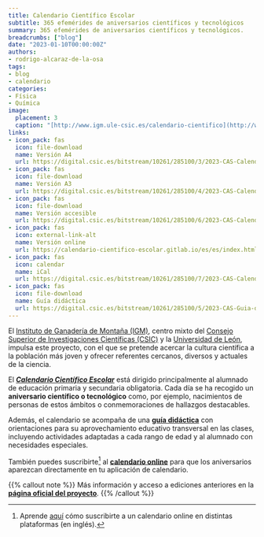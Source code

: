 ```yaml
---
title: Calendario Científico Escolar
subtitle: 365 efemérides de aniversarios científicos y tecnológicos
summary: 365 efemérides de aniversarios científicos y tecnológicos.
breadcrumbs: ["blog"]
date: "2023-01-10T00:00:00Z"
authors:
- rodrigo-alcaraz-de-la-osa
tags:
- blog
- calendario
categories:
- Física
- Química
image:
  placement: 3  
  caption: "[http://www.igm.ule-csic.es/calendario-cientifico](http://www.igm.ule-csic.es/calendario-cientifico)"
links:
- icon_pack: fas
  icon: file-download
  name: Versión A4
  url: https://digital.csic.es/bitstream/10261/285100/3/2023-CAS-Calendario-impresion-A4.pdf
- icon_pack: fas
  icon: file-download
  name: Versión A3
  url: https://digital.csic.es/bitstream/10261/285100/4/2023-CAS-Calendario-impresion-A3-folleto.pdf
- icon_pack: fas
  icon: file-download
  name: Versión accesible
  url: https://digital.csic.es/bitstream/10261/285100/6/2023-CAS-Calendario-formato-accesible.docx
- icon_pack: fas
  icon: external-link-alt
  name: Versión online
  url: https://calendario-cientifico-escolar.gitlab.io/es/es/index.html
- icon_pack: fas
  icon: calendar
  name: iCal
  url: https://digital.csic.es/bitstream/10261/285100/7/2023-CAS-Calendario-online.ical
- icon_pack: fas
  icon: file-download
  name: Guía didáctica
  url: https://digital.csic.es/bitstream/10261/285100/5/2023-CAS-Guia-didactica.pdf
---
```


El [Instituto de Ganadería de Montaña (IGM)](http://www.igm.ule-csic.es), centro mixto del [Consejo Superior de Investigaciones Científicas (CSIC)](https://www.csic.es/es) y la [Universidad de León](https://www.unileon.es), impulsa este proyecto, con el que se pretende acercar la cultura científica a la población más joven y ofrecer referentes cercanos, diversos y actuales de la ciencia.

El [***Calendario Científico Escolar***](http://www.igm.ule-csic.es/calendario-cientifico) está dirigido principalmente al alumnado de educación primaria y secundaria obligatoria. Cada día se ha recogido un **aniversario científico o tecnológico** como, por ejemplo, nacimientos de personas de estos ámbitos o conmemoraciones de hallazgos destacables.

Además, el calendario se acompaña de una [**guía didáctica**](https://digital.csic.es/bitstream/10261/285100/5/2023-CAS-Guia-didactica.pdf) con orientaciones para su aprovechamiento educativo transversal en las clases, incluyendo actividades adaptadas a cada rango de edad y al alumnado con necesidades especiales.

También puedes suscribirte[^1] al [**calendario online**](https://digital.csic.es/bitstream/10261/285100/7/2023-CAS-Calendario-online.ical) para que los aniversarios aparezcan directamente en tu aplicación de calendario.

[^1]: Aprende [aquí](https://schulichmeds.com/sites/default/files/Documents/Calendar%20Subscription%20Instructions.pdf) cómo suscribirte a un calendario online en distintas plataformas (en inglés).

{{% callout note %}}
Más información y acceso a ediciones anteriores en la [**página oficial del proyecto**](http://www.igm.ule-csic.es/calendario-cientifico).
{{% /callout %}}